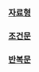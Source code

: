 ### [자료형](https://yunaaa0620.tistory.com/51)
### [조건문](https://yunaaa0620.tistory.com/51)
### [반복문](https://yunaaa0620.tistory.com/32)



